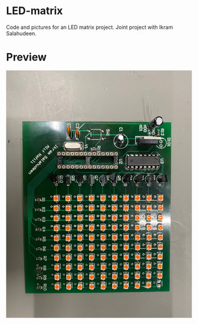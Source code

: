 # LED-matrix
Code and pictures for an LED matrix project. Joint project with Ikram Salahudeen.

# Preview
![alt text](https://github.com/aleifericsson/LED-matrix/blob/main/Showcase/Finished_Product.jpg)
